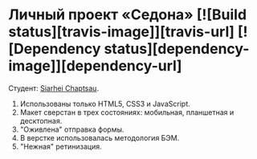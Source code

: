 # Личный проект «Седона» [![Build status][travis-image]][travis-url] [![Dependency status][dependency-image]][dependency-url]

Студент: [Siarhei Chaptsau](https://assets.htmlacademy.ru/certificates/intensive/35/245963.pdf).

1. Использованы только HTML5, CSS3 и JavaScript.
2. Макет сверстан в трех состояниях: мобильная, планшетная и десктопная.
3. "Оживлена" отправка формы.
4. В верстке использовалась методология БЭМ.
5. "Нежная" ретинизация.
